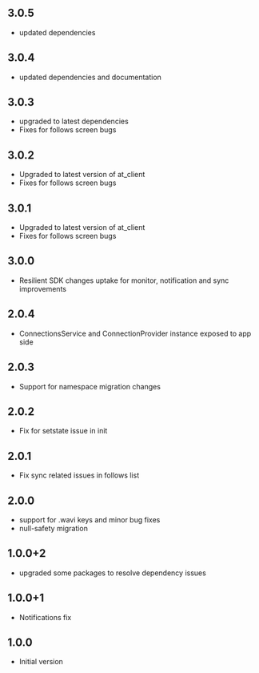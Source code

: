 ## 3.0.5
- updated dependencies
## 3.0.4
- updated dependencies and documentation
## 3.0.3
- upgraded to latest dependencies 
- Fixes for follows screen bugs
## 3.0.2
- Upgraded to latest version of at_client
- Fixes for follows screen bugs
## 3.0.1
- Upgraded to latest version of at_client
- Fixes for follows screen bugs
## 3.0.0
- Resilient SDK changes uptake for monitor, notification and sync improvements
## 2.0.4
- ConnectionsService and ConnectionProvider instance exposed to app side
## 2.0.3
- Support for namespace migration changes
## 2.0.2
- Fix for setstate issue in init
## 2.0.1
- Fix sync related issues in follows list
## 2.0.0
- support for .wavi keys and minor bug fixes
- null-safety migration
## 1.0.0+2
- upgraded some packages to resolve dependency issues
## 1.0.0+1
- Notifications fix
## 1.0.0
- Initial version






